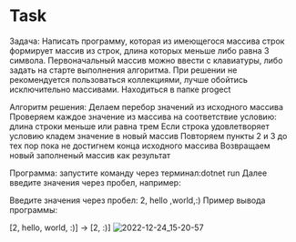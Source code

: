 ﻿# Task
Задача:
Написать программу, которая из имеющегося массива строк формирует массив из строк, длина которых меньше либо равна 3 символа. Первоначальный массив можно ввести с клавиатуры, либо задать на старте выполнения алгоритма. При решении не рекомендуется пользоваться коллекциями, лучше обойтись исключительно массивами.
Находиться в папке progect

Алгоритм решения:
Делаем перебор значений из исходного массива
Проверяем каждое значение из массива на соответствие условию: длина строки меньше или равна трем
Если строка удовлетворяет условию кладем значение в новый массив
Повторяем пункты 2 и 3 до тех пор пока не достигнем конца исходного массива
Возвращаем новый заполненый массив как результат

Программа:
запустите команду через терминал:dotnet run 
Далее введите значения через пробел, например:

Введите значения через пробел: 2, hello ,world,:)
Пример вывода программы:

[2, hello, world, :)] -> [2, :)]
![2022-12-24_15-20-57](https://user-images.githubusercontent.com/116391432/209436326-484c62d0-e436-4cba-928d-48905c57b9f9.png)
